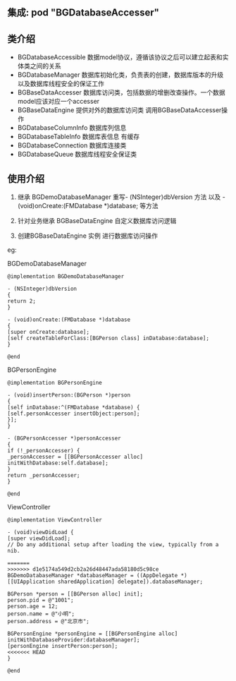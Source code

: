 ## 集成: pod "BGDatabaseAccesser"
## 类介绍
- BGDatabaseAccessible 数据model协议，遵循该协议之后可以建立起表和实体类之间的关系
- BGDatabaseManager  数据库初始化类，负责表的创建，数据库版本的升级以及数据库线程安全的保证工作
- BGBaseDataAccesser 数据库访问类，包括数据的增删改查操作。一个数据model应该对应一个accesser
- BGBaseDataEngine    提供对外的数据库访问类 调用BGBaseDataAccesser操作
- BGDatabaseColumnInfo  数据库列信息
- BGDatabaseTableInfo  数据库表信息 有缓存
- BGDatabaseConnection    数据库连接类
- BGDatabaseQueue   数据库线程安全保证类

## 使用介绍

1. 继承 BGDemoDatabaseManager  重写- (NSInteger)dbVersion 方法 以及 - (void)onCreate:(FMDatabase *)database; 等方法 
2. 针对业务继承 BGBaseDataEngine 自定义数据库访问逻辑

3. 创建BGBaseDataEngine 实例 进行数据库访问操作

eg:

BGDemoDatabaseManager
```
@implementation BGDemoDatabaseManager

- (NSInteger)dbVersion
{
return 2;
}

- (void)onCreate:(FMDatabase *)database
{
[super onCreate:database];
[self createTableForClass:[BGPerson class] inDatabase:database];
}

@end

```
BGPersonEngine

```
@implementation BGPersonEngine

- (void)insertPerson:(BGPerson *)person
{
[self inDatabase:^(FMDatabase *database) {
[self.personAccesser insertObject:person];
}];
}

- (BGPersonAccesser *)personAccesser
{
if (!_personAccesser) {
_personAccesser = [[BGPersonAccesser alloc] initWithDatabase:self.database];
}
return _personAccesser;
}

@end

```

ViewController

```
@implementation ViewController

- (void)viewDidLoad {
[super viewDidLoad];
// Do any additional setup after loading the view, typically from a nib.

=======
>>>>>>> d1e5174a549d2cb2a26d48447ada58180d5c98ce
BGDemoDatabaseManager *databaseManager = ((AppDelegate *)[[UIApplication sharedApplication] delegate]).databaseManager;

BGPerson *person = [[BGPerson alloc] init];
person.pid = @"1001";
person.age = 12;
person.name = @"小明";
person.address = @"北京市";

BGPersonEngine *personEngine = [[BGPersonEngine alloc] initWithDatabaseProvider:databaseManager];
[personEngine insertPerson:person];
<<<<<<< HEAD
}

@end

```


